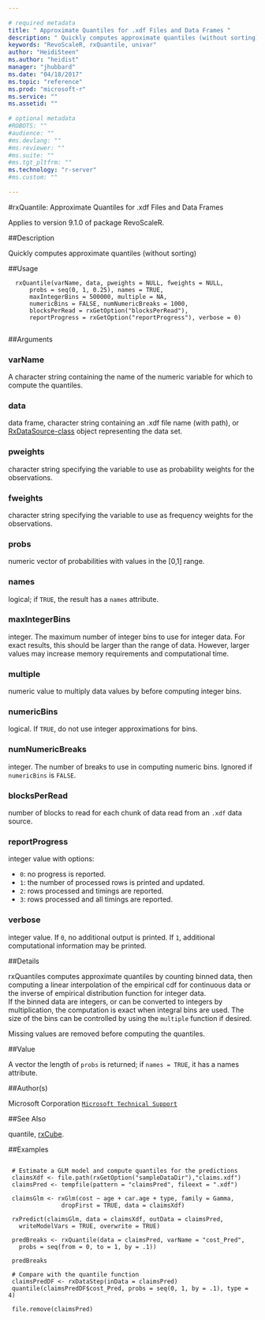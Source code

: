 ```yaml
--- 
 
# required metadata 
title: " Approximate Quantiles for .xdf Files and Data Frames " 
description: " Quickly computes approximate quantiles (without sorting) " 
keywords: "RevoScaleR, rxQuantile, univar" 
author: "HeidiSteen"
ms.author: "heidist" 
manager: "jhubbard" 
ms.date: "04/18/2017" 
ms.topic: "reference" 
ms.prod: "microsoft-r" 
ms.service: "" 
ms.assetid: "" 
 
# optional metadata 
#ROBOTS: "" 
#audience: "" 
#ms.devlang: "" 
#ms.reviewer: "" 
#ms.suite: "" 
#ms.tgt_pltfrm: "" 
ms.technology: "r-server" 
#ms.custom: "" 
 
--- 
```

 
 
 #rxQuantile:  Approximate Quantiles for .xdf Files and Data Frames 

 Applies to version 9.1.0 of package RevoScaleR.
 
 ##Description
 
Quickly computes approximate quantiles (without sorting)
 
 
 ##Usage

```   
  rxQuantile(varName, data, pweights = NULL, fweights = NULL,
      probs = seq(0, 1, 0.25), names = TRUE,
      maxIntegerBins = 500000, multiple = NA, 
      numericBins = FALSE, numNumericBreaks = 1000,
      blocksPerRead = rxGetOption("blocksPerRead"),
      reportProgress = rxGetOption("reportProgress"), verbose = 0) 
 
```
 
 
 ##Arguments

   
    
 ### varName
  A character string containing the name of the numeric variable for which to compute the quantiles.  
  
    
 ### data
  data frame, character string containing an .xdf file name (with path), or  [RxDataSource-class](rxdatasource-class.md) object representing the data set.  
  
  
    
 ### pweights
  character string specifying the variable to use as probability weights for the observations.  
  
  
    
 ### fweights
  character string specifying the variable to use as frequency weights for the observations.  
  
  
    
 ### probs
  numeric vector of probabilities with values in the [0,1] range.  
  
    
 ### names
  logical; if `TRUE`, the result has a `names` attribute.   
  
  
    
 ### maxIntegerBins
  integer. The maximum number of integer bins to use for integer data.  For exact results, this should be larger than the range of data.   However, larger values may increase memory requirements and computational time.  
  
    
 ### multiple
  numeric value to multiply data values by before computing integer bins.  
  
    
 ### numericBins
  logical. If `TRUE`, do not use integer approximations for bins.  
  
  
    
 ### numNumericBreaks
  integer.  The number of breaks to use in computing numeric bins. Ignored if `numericBins` is `FALSE`.  
  
  
    
 ### blocksPerRead
  number of blocks to read for each chunk of data read from an `.xdf` data source.  
  
  
    
 ### reportProgress
  integer value with options:  
*   `0`: no progress is reported. 
*   `1`: the number of processed rows is printed and updated. 
*   `2`: rows processed and timings are reported. 
*   `3`: rows processed and all timings are reported. 
  
  
  
    
 ### verbose
 integer value. If `0`, no additional output is printed.  If `1`, additional computational information may be printed.            
  
  
 
 
 ##Details
 
rxQuantiles computes approximate quantiles by counting binned data, then
computing a linear interpolation of the empirical cdf for continuous data
or the inverse of empirical distribution function for integer data.  
If the binned data are integers, or can be converted to integers by multiplication,
the computation is exact when integral bins are used.
The size of the bins can be controlled by using the `multiple` function if desired.

Missing values are removed before computing the quantiles.
 
 
 ##Value
 
A vector the length of `probs` is returned; if `names = TRUE`, it has a names attribute. 
 
 ##Author(s)
 
Microsoft Corporation [`Microsoft Technical Support`](https://go.microsoft.com/fwlink/?LinkID=698556&clcid=0x409)

 
 
 
 ##See Also
 
quantile,
[rxCube](rxcube.md).
   
 ##Examples

 ```
   
  # Estimate a GLM model and compute quantiles for the predictions
  claimsXdf <- file.path(rxGetOption("sampleDataDir"),"claims.xdf")
  claimsPred <- tempfile(pattern = "claimsPred", fileext = ".xdf")
  
  claimsGlm <- rxGlm(cost ~ age + car.age + type, family = Gamma,
   			    dropFirst = TRUE, data = claimsXdf)
  
  rxPredict(claimsGlm, data = claimsXdf, outData = claimsPred,
  	writeModelVars = TRUE, overwrite = TRUE)
  
  predBreaks <- rxQuantile(data = claimsPred, varName = "cost_Pred",
  	probs = seq(from = 0, to = 1, by = .1))
  	
  predBreaks
  
  # Compare with the quantile function
  claimsPredDF <- rxDataStep(inData = claimsPred)
  quantile(claimsPredDF$cost_Pred, probs = seq(0, 1, by = .1), type = 4)
  
  file.remove(claimsPred)
 
```
 
 
 
